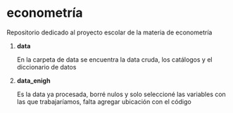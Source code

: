 # econometría
Repositorio dedicado al proyecto escolar de la materia de econometría

1. **data**

   En la carpeta de data se encuentra la data cruda, los catálogos y el diccionario de datos

2. **data_enigh**

   Es la data ya procesada, borré nulos y solo seleccioné las variables con las que trabajaríamos, falta agregar ubicación con el código

